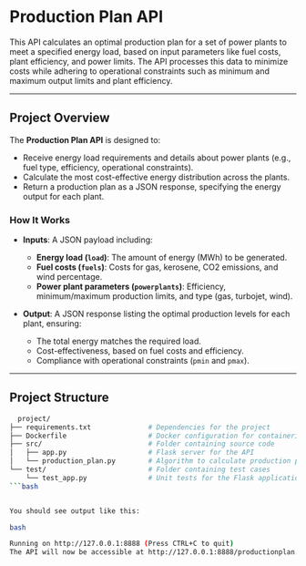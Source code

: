 # **Production Plan API**

This API calculates an optimal production plan for a set of power plants to meet a specified energy load, based on input parameters like fuel costs, plant efficiency, and power limits. The API processes this data to minimize costs while adhering to operational constraints such as minimum and maximum output limits and plant efficiency.

---

## **Project Overview**

The **Production Plan API** is designed to:
- Receive energy load requirements and details about power plants (e.g., fuel type, efficiency, operational constraints).
- Calculate the most cost-effective energy distribution across the plants.
- Return a production plan as a JSON response, specifying the energy output for each plant.

### **How It Works**

- **Inputs**: A JSON payload including:
  - **Energy load (`load`)**: The amount of energy (MWh) to be generated.
  - **Fuel costs (`fuels`)**: Costs for gas, kerosene, CO2 emissions, and wind percentage.
  - **Power plant parameters (`powerplants`)**: Efficiency, minimum/maximum production limits, and type (gas, turbojet, wind).

- **Output**: A JSON response listing the optimal production levels for each plant, ensuring:
  - The total energy matches the required load.
  - Cost-effectiveness, based on fuel costs and efficiency.
  - Compliance with operational constraints (`pmin` and `pmax`).

---

## **Project Structure**

```bash
  project/
├── requirements.txt              # Dependencies for the project
├── Dockerfile                    # Docker configuration for containerization
├── src/                          # Folder containing source code
│   ├── app.py                    # Flask server for the API
│   └── production_plan.py        # Algorithm to calculate production plans
└── test/                         # Folder containing test cases
    └── test_app.py               # Unit tests for the Flask application
```bash


You should see output like this:

bash

Running on http://127.0.0.1:8888 (Press CTRL+C to quit)
The API will now be accessible at http://127.0.0.1:8888/productionplan.
